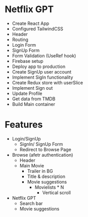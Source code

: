 # Netflix GPT

- Create React App
- Configured TailwindCSS
- Header
- Routing
- Login Form
- SignUp Form
- Form Validation (UseRef hook)
- Firebase setup
- Deploy app to production
- Create SignUp user account
- Implement SigIn functionality
- Create Redux store with userSlice
- Implement Sign out
- Update Profile
- Get data from TMDB
- Build Main container


# Features
- Login/SignUp
    - SignIn/ SignUp Form
    - Redirect to Browse Page
- Browse (afetr authentication)
    - Header
    - Main Movie
        - Trailer in BG
        - Title & description
        - Movie suggestions
            -   Movielists * N
                -   Vertical scroll
- Netflix GPT
    - Search bar
    - Movie suggestions
